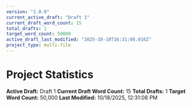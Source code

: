 ```yaml
---
version: "1.0.0"
current_active_draft: "Draft 1"
current_draft_word_count: 15
total_drafts: 1
target_word_count: 50000
active_draft_last_modified: "2025-10-18T16:31:08.016Z"
project_type: multi-file
---
```


# Project Statistics

**Active Draft:** Draft 1
**Current Draft Word Count:** 15
**Total Drafts:** 1
**Target Word Count:** 50,000
**Last Modified:** 10/18/2025, 12:31:08 PM
